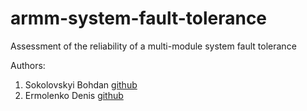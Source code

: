 # armm-system-fault-tolerance
Assessment of the reliability of a multi-module system fault tolerance

Authors:
1. Sokolovskyi Bohdan [github](https://github.com/bohdan-sokolovskyi)
2. Ermolenko Denis    [github](https://github.com/TheStalkerDen)
